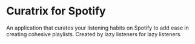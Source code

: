 # Curatrix for Spotify
An application that curates your listening habits on Spotify to add ease in creating cohesive playlists. Created by lazy listeners for lazy listeners.
